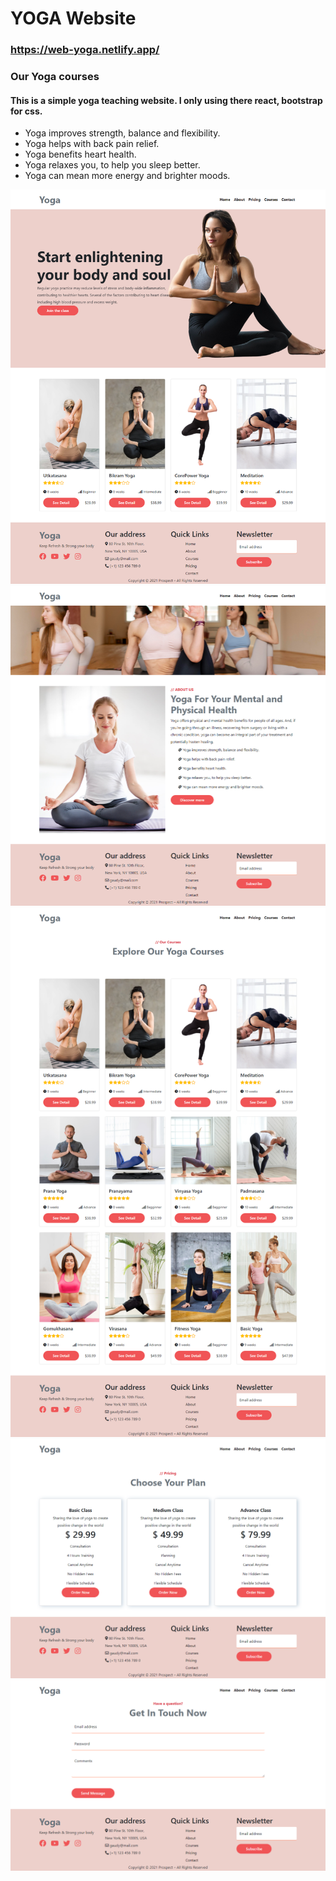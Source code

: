 # YOGA Website

### https://web-yoga.netlify.app/

### Our Yoga courses
#### This is a simple yoga teaching website. I only using there react, bootstrap for css.
- Yoga improves strength, balance and flexibility.
- Yoga helps with back pain relief.
- Yoga benefits heart health.
- Yoga relaxes you, to help you sleep better.
- Yoga can mean more energy and brighter moods.

![home page](home.png)
![about page](about.png)
![courses page](courses.png)
![pricing page](pricing.png)
![contact page](contact.png)